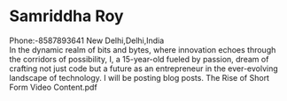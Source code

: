 # Samriddha Roy 
Phone:-8587893641 
New Delhi,Delhi,India     
In the dynamic realm of bits and bytes, where innovation echoes through the corridors of possibility, I, a 15-year-old fueled by passion, dream of crafting not just code but a future as an entrepreneur in the ever-evolving landscape of technology. I will be posting blog posts.
 The Rise of Short Form Video Content.pdf  

